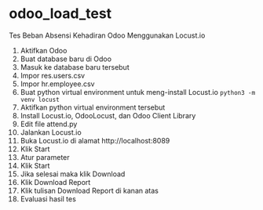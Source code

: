 # odoo_load_test
Tes Beban Absensi Kehadiran Odoo Menggunakan Locust.io

1. Aktifkan Odoo
2. Buat database baru di Odoo
3. Masuk ke database baru tersebut
4. Impor res.users.csv
5. Impor hr.employee.csv
6. Buat python virtual environment untuk meng-install Locust.io
   ```python3 -m venv locust```
7. Aktifkan python virtual environment tersebut
8. Install Locust.io, OdooLocust, dan Odoo Client Library
9. Edit file attend.py
10. Jalankan Locust.io
11. Buka Locust.io di alamat http://localhost:8089
12. Klik Start
13. Atur parameter
14. Klik Start
15. Jika selesai maka klik Download
16. Klik Download Report
17. Klik tulisan Download Report di kanan atas
18. Evaluasi hasil tes
